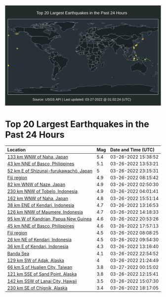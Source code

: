 ![Map](./map.png)

# Top 20 Largest Earthquakes in the Past 24 Hours

| Location | Mag | Date and Time (UTC) |
|:---|:---|:---|
| [133 km WNW of Naha, Japan](https://earthquake.usgs.gov/earthquakes/eventpage/us7000gxi8) | 5.4 | 03-26-2022 15:38:52 |
| [43 km NNE of Basco, Philippines](https://earthquake.usgs.gov/earthquakes/eventpage/us7000gxhw) | 5.1 | 03-26-2022 13:53:21 |
| [52 km E of Shizunai-furukawachō, Japan](https://earthquake.usgs.gov/earthquakes/eventpage/us7000gxkc) | 5 | 03-26-2022 23:15:31 |
| [Fiji region](https://earthquake.usgs.gov/earthquakes/eventpage/us7000gxgr) | 4.9 | 03-26-2022 08:15:42 |
| [82 km WNW of Naze, Japan](https://earthquake.usgs.gov/earthquakes/eventpage/us7000gxf1) | 4.9 | 03-26-2022 02:50:30 |
| [230 km NNW of Tobelo, Indonesia](https://earthquake.usgs.gov/earthquakes/eventpage/us7000gxfd) | 4.9 | 03-26-2022 04:01:41 |
| [162 km WNW of Naha, Japan](https://earthquake.usgs.gov/earthquakes/eventpage/us7000gxic) | 4.8 | 03-26-2022 15:51:14 |
| [38 km ENE of Kendari, Indonesia](https://earthquake.usgs.gov/earthquakes/eventpage/us7000gxjn) | 4.7 | 03-26-2022 13:16:53 |
| [126 km NNW of Maumere, Indonesia](https://earthquake.usgs.gov/earthquakes/eventpage/us7000gxhz) | 4.7 | 03-26-2022 14:18:33 |
| [95 km W of Kandrian, Papua New Guinea](https://earthquake.usgs.gov/earthquakes/eventpage/us7000gxk4) | 4.6 | 03-26-2022 20:53:26 |
| [45 km NNE of Basco, Philippines](https://earthquake.usgs.gov/earthquakes/eventpage/us7000gxis) | 4.6 | 03-26-2022 17:57:13 |
| [Fiji region](https://earthquake.usgs.gov/earthquakes/eventpage/us7000gxgq) | 4.5 | 03-26-2022 08:08:25 |
| [26 km NE of Kendari, Indonesia](https://earthquake.usgs.gov/earthquakes/eventpage/us7000gxh1) | 4.5 | 03-26-2022 09:54:30 |
| [36 km E of Kendari, Indonesia](https://earthquake.usgs.gov/earthquakes/eventpage/us7000gxhl) | 4.3 | 03-26-2022 13:16:40 |
| [Banda Sea](https://earthquake.usgs.gov/earthquakes/eventpage/us7000gxka) | 4.1 | 03-26-2022 22:54:52 |
| [129 km SW of Adak, Alaska](https://earthquake.usgs.gov/earthquakes/eventpage/us7000gxjv) | 4 | 03-26-2022 21:24:49 |
| [66 km S of Hualien City, Taiwan](https://earthquake.usgs.gov/earthquakes/eventpage/us7000gxkn) | 3.8 | 03-27-2022 00:15:02 |
| [121 km SSE of Sand Point, Alaska](https://earthquake.usgs.gov/earthquakes/eventpage/us7000gxhg) | 3.8 | 03-26-2022 12:15:41 |
| [142 km SSW of Lanai City, Hawaii](https://earthquake.usgs.gov/earthquakes/eventpage/us7000gxi3) | 3.5 | 03-26-2022 15:07:30 |
| [230 km SE of Chignik, Alaska](https://earthquake.usgs.gov/earthquakes/eventpage/ak0223wvhy9y) | 3.4 | 03-26-2022 18:17:05 |

